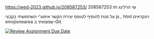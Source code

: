  https://wed-2023.github.io/208587253/
שי הרלינג תז 208587253

על מנת להוסיף לטופס יצירת הקשר אימוג'י השתמשתי בקבצי js , html הנקראים emojionearea שמצאתי ב-Git.

[![Review Assignment Due Date](https://classroom.github.com/assets/deadline-readme-button-24ddc0f5d75046c5622901739e7c5dd533143b0c8e959d652212380cedb1ea36.svg)](https://classroom.github.com/a/GmyrjvXu)
